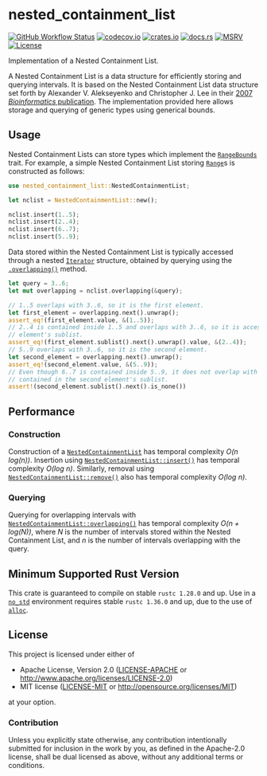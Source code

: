 # nested_containment_list

[![GitHub Workflow Status](https://img.shields.io/github/workflow/status/Anders429/nested_containment_list/Tests)](https://github.com/Anders429/nested_containment_list/actions)
[![codecov.io](https://img.shields.io/codecov/c/gh/Anders429/nested_containment_list)](https://codecov.io/gh/Anders429/nested_containment_list)
[![crates.io](https://img.shields.io/crates/v/nested_containment_list)](https://crates.io/crates/nested_containment_list)
[![docs.rs](https://docs.rs/nested_containment_list/badge.svg)](https://docs.rs/nested_containment_list)
[![MSRV](https://img.shields.io/badge/rustc-1.28.0+-yellow.svg)](#minimum-supported-rust-version)
[![License](https://img.shields.io/crates/l/nested_containment_list)](#license)

Implementation of a Nested Containment List.

A Nested Containment List is a data structure for efficiently storing and querying intervals. It is
based on the Nested Containment List data structure set forth by Alexander V. Alekseyenko and
Christopher J. Lee in their
[2007 *Bioinformatics* publication](https://doi.org/10.1093/bioinformatics/btl647). The
implementation provided here allows storage and querying of generic types using generical bounds.

## Usage

Nested Containment Lists can store types which implement the
[`RangeBounds`](https://doc.rust-lang.org/std/ops/trait.RangeBounds.html) trait. For example, a
simple Nested Containment List storing
[`Range`](https://doc.rust-lang.org/std/ops/struct.Range.html)s is constructed as follows:

```rust
use nested_containment_list::NestedContainmentList;

let nclist = NestedContainmentList::new();

nclist.insert(1..5);
nclist.insert(2..4);
nclist.insert(6..7);
nclist.insert(5..9);
```

Data stored within the Nested Containment List is typically accessed through a nested
[`Iterator`](https://doc.rust-lang.org/std/iter/trait.Iterator.html) structure, obtained by querying
using the
[`.overlapping()`](https://docs.rs/nested_containment_list/*/nested_containment_list/struct.NestedContainmentList.html#method.overlapping)
method.

```rust
let query = 3..6;
let mut overlapping = nclist.overlapping(&query);

// 1..5 overlaps with 3..6, so it is the first element.
let first_element = overlapping.next().unwrap();
assert_eq!(first_element.value, &(1..5));
// 2..4 is contained inside 1..5 and overlaps with 3..6, so it is accessed through the first
// element's sublist.
assert_eq!(first_element.sublist().next().unwrap().value, &(2..4));
// 5..9 overlaps with 3..6, so it is the second element.
let second_element = overlapping.next().unwrap();
assert_eq!(second_element.value, &(5..9));
// Even though 6..7 is contained inside 5..9, it does not overlap with 3..6, and therefore is not
// contained in the second element's sublist.
assert!(second_element.sublist().next().is_none())
```

## Performance

### Construction
Construction of a
[`NestedContainmentList`](https://docs.rs/nested_containment_list/*/nested_containment_list/struct.NestedContainmentList.html)
has temporal complexity *O(n log(n))*. Insertion using
[`NestedContainmentList::insert()`](https://docs.rs/nested_containment_list/*/nested_containment_list/struct.NestedContainmentList.html#method.insert)
has temporal complexity *O(log n)*. Similarly, removal using
[`NestedContainmentList::remove()`](https://docs.rs/nested_containment_list/*/nested_containment_list/struct.NestedContainmentList.html#method.remove)
also has temporal complexity *O(log n)*.

### Querying
Querying for overlapping intervals with
[`NestedContainmentList::overlapping()`](https://docs.rs/nested_containment_list/*/nested_containment_list/struct.NestedContainmentList.html#method.overlapping)
has temporal complexity *O(n + log(N))*, where *N* is the number of intervals stored within the
Nested Containment List, and *n* is the number of intervals overlapping with the query.

## Minimum Supported Rust Version
This crate is guaranteed to compile on stable `rustc 1.28.0` and up. Use in a
[`no_std`](https://doc.rust-lang.org/1.7.0/book/using-rust-without-the-standard-library.html)
environment requires stable `rustc 1.36.0` and up, due to the use of
[`alloc`](https://doc.rust-lang.org/alloc/index.html).

## License
This project is licensed under either of

* Apache License, Version 2.0
([LICENSE-APACHE](https://github.com/Anders429/nested_containment_list/blob/HEAD/LICENSE-APACHE) or
http://www.apache.org/licenses/LICENSE-2.0)
* MIT license
([LICENSE-MIT](https://github.com/Anders429/nested_containment_list/blob/HEAD/LICENSE-MIT) or
http://opensource.org/licenses/MIT)

at your option.

### Contribution
Unless you explicitly state otherwise, any contribution intentionally submitted for inclusion in the work by you, as defined in the Apache-2.0 license, shall be dual licensed as above, without any additional terms or conditions.
